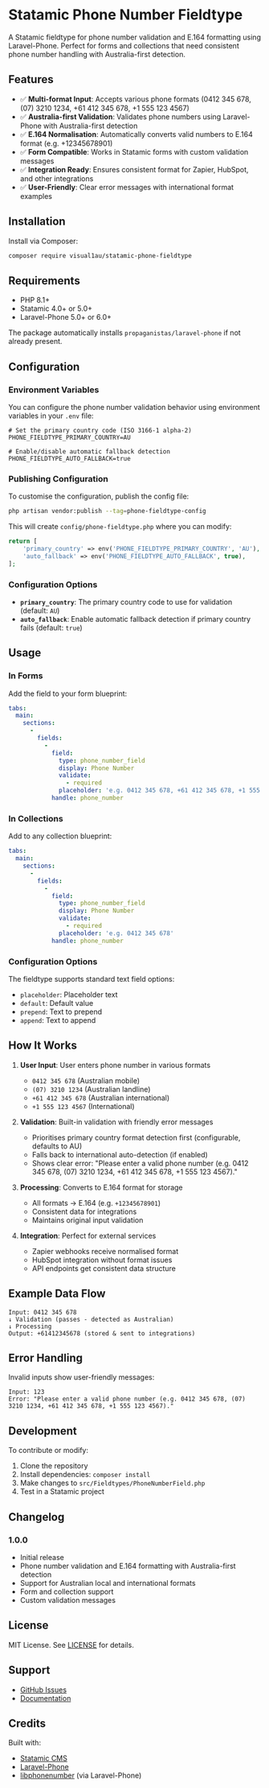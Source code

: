 # Statamic Phone Number Fieldtype

A Statamic fieldtype for phone number validation and E.164 formatting using Laravel-Phone. Perfect for forms and collections that need consistent phone number handling with Australia-first detection.

## Features

- ✅ **Multi-format Input**: Accepts various phone formats (0412 345 678, (07) 3210 1234, +61 412 345 678, +1 555 123 4567)
- ✅ **Australia-first Validation**: Validates phone numbers using Laravel-Phone with Australia-first detection
- ✅ **E.164 Normalisation**: Automatically converts valid numbers to E.164 format (e.g. +12345678901)
- ✅ **Form Compatible**: Works in Statamic forms with custom validation messages
- ✅ **Integration Ready**: Ensures consistent format for Zapier, HubSpot, and other integrations
- ✅ **User-Friendly**: Clear error messages with international format examples

## Installation

Install via Composer:

```bash
composer require visual1au/statamic-phone-fieldtype
```

## Requirements

- PHP 8.1+
- Statamic 4.0+ or 5.0+
- Laravel-Phone 5.0+ or 6.0+

The package automatically installs `propaganistas/laravel-phone` if not already present.

## Configuration

### Environment Variables

You can configure the phone number validation behavior using environment variables in your `.env` file:

```env
# Set the primary country code (ISO 3166-1 alpha-2)
PHONE_FIELDTYPE_PRIMARY_COUNTRY=AU

# Enable/disable automatic fallback detection
PHONE_FIELDTYPE_AUTO_FALLBACK=true
```

### Publishing Configuration

To customise the configuration, publish the config file:

```bash
php artisan vendor:publish --tag=phone-fieldtype-config
```

This will create `config/phone-fieldtype.php` where you can modify:

```php
return [
    'primary_country' => env('PHONE_FIELDTYPE_PRIMARY_COUNTRY', 'AU'),
    'auto_fallback' => env('PHONE_FIELDTYPE_AUTO_FALLBACK', true),
];
```

### Configuration Options

- **`primary_country`**: The primary country code to use for validation (default: `AU`)
- **`auto_fallback`**: Enable automatic fallback detection if primary country fails (default: `true`)

## Usage

### In Forms

Add the field to your form blueprint:

```yaml
tabs:
  main:
    sections:
      -
        fields:
          -
            field:
              type: phone_number_field
              display: Phone Number
              validate:
                - required
              placeholder: 'e.g. 0412 345 678, +61 412 345 678, +1 555 123 4567'
            handle: phone_number
```

### In Collections

Add to any collection blueprint:

```yaml
tabs:
  main:
    sections:
      -
        fields:
          -
            field:
              type: phone_number_field
              display: Phone Number
              validate:
                - required
              placeholder: 'e.g. 0412 345 678'
            handle: phone_number
```

### Configuration Options

The fieldtype supports standard text field options:

- `placeholder`: Placeholder text
- `default`: Default value
- `prepend`: Text to prepend
- `append`: Text to append

## How It Works

1. **User Input**: User enters phone number in various formats
   - `0412 345 678` (Australian mobile)
   - `(07) 3210 1234` (Australian landline)
   - `+61 412 345 678` (Australian international)
   - `+1 555 123 4567` (International)

2. **Validation**: Built-in validation with friendly error messages
   - Prioritises primary country format detection first (configurable, defaults to AU)
   - Falls back to international auto-detection (if enabled)
   - Shows clear error: "Please enter a valid phone number (e.g. 0412 345 678, (07) 3210 1234, +61 412 345 678, +1 555 123 4567)."

3. **Processing**: Converts to E.164 format for storage
   - All formats → E.164 (e.g. `+12345678901`)
   - Consistent data for integrations
   - Maintains original input validation

4. **Integration**: Perfect for external services
   - Zapier webhooks receive normalised format
   - HubSpot integration without format issues
   - API endpoints get consistent data structure

## Example Data Flow

```
Input: 0412 345 678
↓ Validation (passes - detected as Australian)
↓ Processing
Output: +61412345678 (stored & sent to integrations)
```

## Error Handling

Invalid inputs show user-friendly messages:

```
Input: 123
Error: "Please enter a valid phone number (e.g. 0412 345 678, (07) 3210 1234, +61 412 345 678, +1 555 123 4567)."
```

## Development

To contribute or modify:

1. Clone the repository
2. Install dependencies: `composer install`
3. Make changes to `src/Fieldtypes/PhoneNumberField.php`
4. Test in a Statamic project

## Changelog

### 1.0.0
- Initial release
- Phone number validation and E.164 formatting with Australia-first detection
- Support for Australian local and international formats
- Form and collection support
- Custom validation messages

## License

MIT License. See [LICENSE](LICENSE) for details.

## Support

- [GitHub Issues](https://github.com/visual1au/statamic-phone-fieldtype/issues)
- [Documentation](https://github.com/visual1au/statamic-phone-fieldtype)

## Credits

Built with:
- [Statamic CMS](https://statamic.com)
- [Laravel-Phone](https://github.com/Propaganistas/Laravel-Phone)
- [libphonenumber](https://github.com/google/libphonenumber) (via Laravel-Phone)
